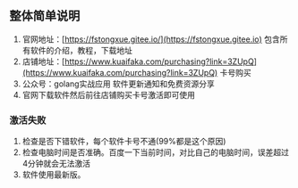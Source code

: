 
## 整体简单说明
1. 官网地址：[https://fstongxue.gitee.io/](https://fstongxue.gitee.io) 包含所有软件的介绍，教程，下载地址
2. 店铺地址：[https://www.kuaifaka.com/purchasing?link=3ZUpQ](https://www.kuaifaka.com/purchasing?link=3ZUpQ) 卡号购买
3. 公众号：golang实战应用  软件更新通知和免费资源分享
4. 官网下载软件然后前往店铺购买卡号激活即可使用


### 激活失败
1. 检查是否下错软件，每个软件卡号不通(99%都是这个原因)
2. 检查电脑时间是否准确。百度一下当前时间，对比自己的电脑时间，误差超过4分钟就会无法激活
3. 软件使用最新版。




